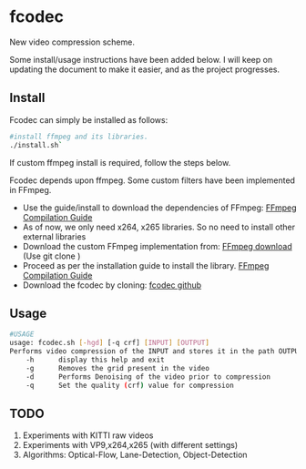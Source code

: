 # fcodec
New video compression scheme. 

Some install/usage instructions have been added below. I will keep on updating the document to make it easier, and as the project progresses.

## Install
Fcodec can simply be installed as follows:
```bash
#install ffmpeg and its libraries. 
./install.sh`
```
If custom ffmpeg install is required, follow the steps below.

Fcodec depends upon ffmpeg. Some custom filters have been implemented in FFmpeg. 
 - Use the guide/install to download the dependencies of FFmpeg: [FFmpeg Compilation Guide](https://trac.ffmpeg.org/wiki/CompilationGuide/Ubuntu)
 - As of now, we only need x264, x265 libraries. So no need to install other external libraries
 - Download the custom FFmpeg implementation from: [FFmpeg download](https://github.com/kedartatwawadi/FFmpeg) (Use git clone <link>)
 - Proceed as per the installation guide to install the library. [FFmpeg Compilation Guide](https://trac.ffmpeg.org/wiki/CompilationGuide/Ubuntu)
 - Download the fcodec by cloning: [fcodec github](https://github.com/kedartatwawadi/fcodec)

## Usage

```bash
#USAGE
usage: fcodec.sh [-hgd] [-q crf] [INPUT] [OUTPUT] 
Performs video compression of the INPUT and stores it in the path OUTPUT
    -h      display this help and exit
    -g      Removes the grid present in the video
    -d      Performs Denoising of the video prior to compression
    -q      Set the quality (crf) value for compression
```

## TODO
1. Experiments with KITTI raw videos
2. Experiments with VP9,x264,x265 (with different settings)
3. Algorithms: Optical-Flow, Lane-Detection, Object-Detection
